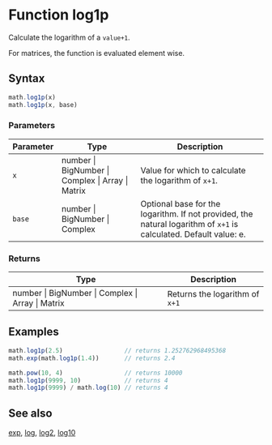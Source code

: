 <!-- Note: This file is automatically generated from source code comments. Changes made in this file will be overridden. -->

# Function log1p

Calculate the logarithm of a `value+1`.

For matrices, the function is evaluated element wise.


## Syntax

```js
math.log1p(x)
math.log1p(x, base)
```

### Parameters

Parameter | Type | Description
--------- | ---- | -----------
`x` | number &#124; BigNumber &#124; Complex &#124; Array &#124; Matrix |  Value for which to calculate the logarithm of `x+1`.
`base` | number &#124; BigNumber &#124; Complex |  Optional base for the logarithm. If not provided, the natural logarithm of `x+1` is calculated. Default value: e.

### Returns

Type | Description
---- | -----------
number &#124; BigNumber &#124; Complex &#124; Array &#124; Matrix |  Returns the logarithm of `x+1`


## Examples

```js
math.log1p(2.5)                 // returns 1.252762968495368
math.exp(math.log1p(1.4))       // returns 2.4

math.pow(10, 4)                 // returns 10000
math.log1p(9999, 10)            // returns 4
math.log1p(9999) / math.log(10) // returns 4
```


## See also

[exp](exp.md),
[log](log.md),
[log2](log2.md),
[log10](log10.md)
